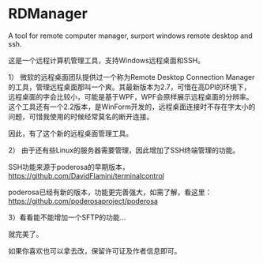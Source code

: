 # RDManager
A tool for remote computer manager, surport windows remote desktop and ssh.

这是一个远程计算机管理工具，支持Windows远程桌面和SSH。

1）
微软的远程桌面团队提供过一个称为Remote Desktop Connection Manager的工具，管理远程桌面那叫一个爽。其最新版本为2.7，可惜在高DPI的环境下，远程桌面的字会比较小，可能是基于WPF，WPF会原样展示远程桌面的分辨率。这个工具还有一个2.2版本，是WinForm开发的，远程桌面连接时不存在字太小的问题，可惜我使用的时候经常莫名的断开连接。

因此，有了这个新的远程桌面管理工具。

2）
由于还有些Linux的服务器需要管理，因此增加了SSH终端管理的功能。

SSH功能来源于poderosa的早期版本， https://github.com/DavidFlamini/terminalcontrol

poderosa已经有新的版本，功能更完善强大，如需了解，看这里：https://github.com/poderosaproject/poderosa

3）看看能不能增加一个SFTP的功能...

就完美了。


如果你喜欢也可以拿去改，保留许可证及作者信息即可。


